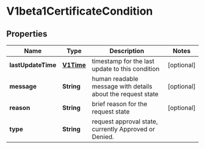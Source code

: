 
# V1beta1CertificateCondition

## Properties
Name | Type | Description | Notes
------------ | ------------- | ------------- | -------------
**lastUpdateTime** | [**V1Time**](V1Time.md) | timestamp for the last update to this condition |  [optional]
**message** | **String** | human readable message with details about the request state |  [optional]
**reason** | **String** | brief reason for the request state |  [optional]
**type** | **String** | request approval state, currently Approved or Denied. | 



